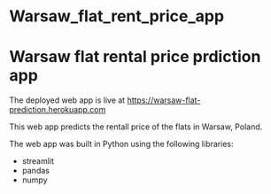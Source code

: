 # Warsaw_flat_rent_price_app
# Warsaw flat rental price prdiction app

The deployed web app is live at https://warsaw-flat-prediction.herokuapp.com

This web app predicts the rentall price of the flats in Warsaw, Poland.

The web app was built in Python using the following libraries:
* streamlit
* pandas
* numpy
